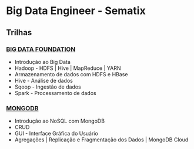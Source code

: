 # Big Data Engineer - Sematix

## Trilhas
### [BIG DATA FOUNDATION](https://github.com/cicerooficial/big-data-engineer-sematix/tree/main/1.%20BIG-DATA-FOUNDATION)
- Introdução ao Big Data
- Hadoop - HDFS | Hive | MapReduce | YARN
- Armazenamento de dados com HDFS e HBase
- Hive - Análise de dados
- Sqoop - Ingestão de dados
- Spark - Processamento de dados
### [MONGODB](https://github.com/cicerooficial/big-data-engineer-sematix/tree/main/2.%20MONGODB)
- Introdução ao NoSQL com MongoDB
- CRUD
- GUI - Interface Gráfica do Usuário
- Agregações | Replicação e Fragmentação dos Dados | MongoDB Cloud
